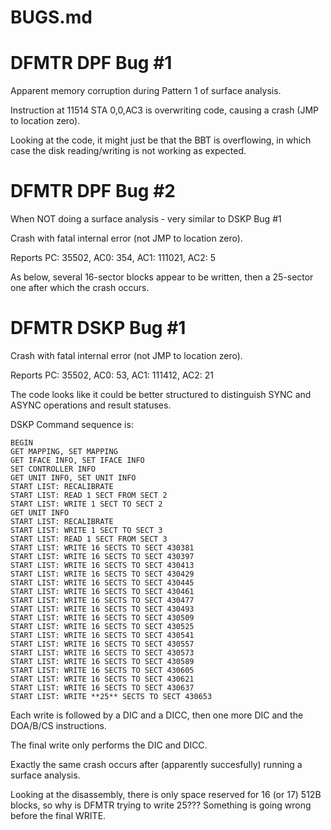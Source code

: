 BUGS.md
=======

# DFMTR DPF Bug #1

Apparent memory corruption during Pattern 1 of surface analysis.

Instruction at 11514 STA 0,0,AC3 is overwriting code, causing a crash (JMP to location zero).

Looking at the code, it might just be that the BBT is overflowing, in which case the disk reading/writing is not working
as expected.

# DFMTR DPF Bug #2

When NOT doing a surface analysis  - very similar to DSKP Bug #1

Crash with fatal internal error (not JMP to location zero).

Reports PC: 35502, AC0: 354, AC1: 111021, AC2: 5

As below, several 16-sector blocks appear to be written, then a 25-sector one after which the crash occurs.

# DFMTR DSKP Bug #1

Crash with fatal internal error (not JMP to location zero).

Reports PC: 35502, AC0: 53, AC1: 111412, AC2: 21

The code looks like it could be better structured to distinguish SYNC and ASYNC operations and result statuses.

DSKP Command sequence is:

```
BEGIN
GET MAPPING, SET MAPPING
GET IFACE INFO, SET IFACE INFO
SET CONTROLLER INFO
GET UNIT INFO, SET UNIT INFO
START LIST: RECALIBRATE
START LIST: READ 1 SECT FROM SECT 2
START LIST: WRITE 1 SECT TO SECT 2
GET UNIT INFO
START LIST: RECALIBRATE
START LIST: WRITE 1 SECT TO SECT 3
START LIST: READ 1 SECT FROM SECT 3
START LIST: WRITE 16 SECTS TO SECT 430381
START LIST: WRITE 16 SECTS TO SECT 430397
START LIST: WRITE 16 SECTS TO SECT 430413
START LIST: WRITE 16 SECTS TO SECT 430429
START LIST: WRITE 16 SECTS TO SECT 430445
START LIST: WRITE 16 SECTS TO SECT 430461
START LIST: WRITE 16 SECTS TO SECT 430477
START LIST: WRITE 16 SECTS TO SECT 430493
START LIST: WRITE 16 SECTS TO SECT 430509
START LIST: WRITE 16 SECTS TO SECT 430525
START LIST: WRITE 16 SECTS TO SECT 430541
START LIST: WRITE 16 SECTS TO SECT 430557
START LIST: WRITE 16 SECTS TO SECT 430573
START LIST: WRITE 16 SECTS TO SECT 430589
START LIST: WRITE 16 SECTS TO SECT 430605
START LIST: WRITE 16 SECTS TO SECT 430621
START LIST: WRITE 16 SECTS TO SECT 430637
START LIST: WRITE **25** SECTS TO SECT 430653

```
Each write is followed by a DIC and a DICC, then one more DIC and the DOA/B/CS instructions.

The final write only performs the DIC and DICC.

Exactly the same crash occurs after (apparently succesfully) running a surface analysis.

Looking at the disassembly, there is only space reserved for 16 (or 17) 512B blocks, so why is DFMTR trying to write 25???  Something is going wrong before the final WRITE.

